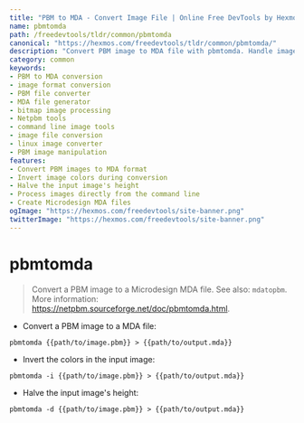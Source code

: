 ```yaml
---
title: "PBM to MDA - Convert Image File | Online Free DevTools by Hexmos"
name: pbmtomda
path: /freedevtools/tldr/common/pbmtomda
canonical: "https://hexmos.com/freedevtools/tldr/common/pbmtomda/"
description: "Convert PBM image to MDA file with pbmtomda. Handle image format conversions seamlessly and preserve picture quality. Free online tool, no registration required."
category: common
keywords:
- PBM to MDA conversion
- image format conversion
- PBM file converter
- MDA file generator
- bitmap image processing
- Netpbm tools
- command line image tools
- image file conversion
- linux image converter
- PBM image manipulation
features:
- Convert PBM images to MDA format
- Invert image colors during conversion
- Halve the input image's height
- Process images directly from the command line
- Create Microdesign MDA files
ogImage: "https://hexmos.com/freedevtools/site-banner.png"
twitterImage: "https://hexmos.com/freedevtools/site-banner.png"
---
```


# pbmtomda

> Convert a PBM image to a Microdesign MDA file.
> See also: `mdatopbm`.
> More information: <https://netpbm.sourceforge.net/doc/pbmtomda.html>.

- Convert a PBM image to a MDA file:

`pbmtomda {{path/to/image.pbm}} > {{path/to/output.mda}}`

- Invert the colors in the input image:

`pbmtomda -i {{path/to/image.pbm}} > {{path/to/output.mda}}`

- Halve the input image's height:

`pbmtomda -d {{path/to/image.pbm}} > {{path/to/output.mda}}`

